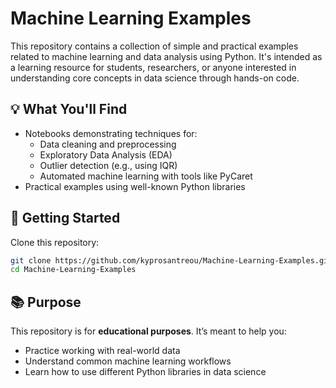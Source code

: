 # Machine Learning Examples

This repository contains a collection of simple and practical examples related to machine learning and data analysis using Python. It's intended as a learning resource for students, researchers, or anyone interested in understanding core concepts in data science through hands-on code.

## 💡 What You'll Find

- Notebooks demonstrating techniques for:
  - Data cleaning and preprocessing
  - Exploratory Data Analysis (EDA)
  - Outlier detection (e.g., using IQR)
  - Automated machine learning with tools like PyCaret
- Practical examples using well-known Python libraries

## 🚀 Getting Started

Clone this repository:

```bash
git clone https://github.com/kyprosantreou/Machine-Learning-Examples.git
cd Machine-Learning-Examples
```

## 📚 Purpose

This repository is for **educational purposes**. It’s meant to help you:

- Practice working with real-world data  
- Understand common machine learning workflows  
- Learn how to use different Python libraries in data science
